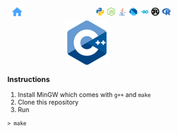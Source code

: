 <div style="height: 20px;width: 360px; display: flex; flex-direction: row; justify-content: space-between; margin-bottom: 10px; padding-left: 10px">

<img style="height: 100%; width: auto;" src="readme-images/home.png"/>

<div style="height: 100%; display: flex; flex-direction: row; margin-bottom: 10px; padding-left: 10px">
  <a href="https://github.com/EliudArudo/CLI-Practice/tree/master/src/lib/python" style="outline: none;" rel="some text">
    <img style="height: 100%; width: auto; margin-left: 5px;" src="readme-images/python.png"/>
  </a>

   <a href="https://github.com/EliudArudo/CLI-Practice/tree/master/src/lib/nodejs" style="outline: none;" rel="some text">
    <img style="height: 100%; width: auto; margin-left: 5px;" src="readme-images/nodejs.png"/>
  </a>
  
<a href="https://github.com/EliudArudo/CLI-Practice/tree/master/src/lib/java" style="outline: none;" rel="some text">
    <img style="height: 100%; width: auto; margin-left: 5px;" src="readme-images/java.png"/>
  </a>

  <a href="https://github.com/EliudArudo/CLI-Practice/tree/master/src/lib/dart" style="outline: none;" rel="some text">
    <img style="height: 100%; width: auto; margin-left: 5px;" src="readme-images/dart.png"/>
  </a>

<a href="https://github.com/EliudArudo/CLI-Practice/tree/master/src/lib/go" style="outline: none;" rel="some text">
    <img style="height: 100%; width: auto; margin-left: 5px;" src="readme-images/go.png"/>
  </a>

  <a href="https://github.com/EliudArudo/CLI-Practice/tree/master/src/lib/rust" style="outline: none;" rel="some text">
    <img style="height: 100%; width: auto; margin-left: 5px;" src="readme-images/rust.png"/>
  </a>

  <a href="https://github.com/EliudArudo/CLI-Practice/tree/master/src/lib/r" style="outline: none;" rel="some text">
    <img style="height: 100%; width: auto; margin-left: 5px;" src="readme-images/r.png"/>
  </a>

</div>

</div>

<div style="height: 100px;width: 360px; display: flex; flex-direction: row; justify-content: center; align-items: flex-end;">

<img style="height: 100%; width: auto;" src="readme-images/cpp.png"/>
</div>

### Instructions
1. Install MinGW which comes with ```g++``` and ```make```
2. Clone this repository
3. Run
```
> make
```
